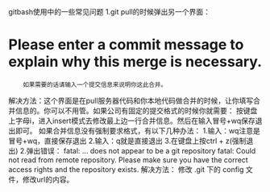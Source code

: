 gitbash使用中的一些常见问题
1.git pull的时候弹出另一个界面：
 # Please enter a commit message to explain why this merge is necessary.
        如果需要的话请输入一个提交信息来说明你这此合并。
解决方法：这个界面是在pull服务器代码和你本地代码做合并的时候，让你填写合并信息的。你可以不用管。如果公司有固定的提交格式的时候你就需要：
按键盘上字母i，进入insert模式去修改最上边一行合并信息。然后在输入冒号+wq保存退出即可。
             如果合并信息没有强制要求格式，有以下几种办法：
             1.输入：wq注意是冒号+wq，直接保存退出
             2.输入：q就是直接退出
             3.在键盘上按ctrl + z(强制退出)
2.弹出错误：
  fatal: ... does not appear to be a git repository
  fatal: Could not read from remote repository.
  Please make sure you have the correct access rights and the repository exists.
解决方法：
	修改 .git 下的 config 文件，修改url的内容。